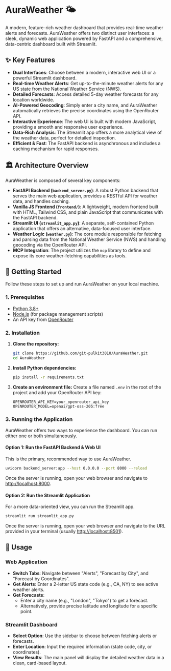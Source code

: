 # AuraWeather 🌤️

A modern, feature-rich weather dashboard that provides real-time weather alerts and forecasts. AuraWeather offers two distinct user interfaces: a sleek, dynamic web application powered by FastAPI and a comprehensive, data-centric dashboard built with Streamlit.

## ✨ Key Features

- **Dual Interfaces**: Choose between a modern, interactive web UI or a powerful Streamlit dashboard.
- **Real-time Weather Alerts**: Get up-to-the-minute weather alerts for any US state from the National Weather Service (NWS).
- **Detailed Forecasts**: Access detailed 5-day weather forecasts for any location worldwide.
- **AI-Powered Geocoding**: Simply enter a city name, and AuraWeather automatically retrieves the precise coordinates using the OpenRouter API.
- **Interactive Experience**: The web UI is built with modern JavaScript, providing a smooth and responsive user experience.
- **Data-Rich Analysis**: The Streamlit app offers a more analytical view of the weather data, perfect for detailed inspection.
- **Efficient & Fast**: The FastAPI backend is asynchronous and includes a caching mechanism for rapid responses.

## 🏛️ Architecture Overview

AuraWeather is composed of several key components:

- **FastAPI Backend (`backend_server.py`)**: A robust Python backend that serves the main web application, provides a RESTful API for weather data, and handles caching.
- **Vanilla JS Frontend (`frontend/`)**: A lightweight, modern frontend built with HTML, Tailwind CSS, and plain JavaScript that communicates with the FastAPI backend.
- **Streamlit UI (`streamlit_app.py`)**: A separate, self-contained Python application that offers an alternative, data-focused user interface.
- **Weather Logic (`weather.py`)**: The core module responsible for fetching and parsing data from the National Weather Service (NWS) and handling geocoding via the OpenRouter API.
- **MCP Integration**: The project utilizes the `mcp` library to define and expose its core weather-fetching capabilities as tools.

## 🚀 Getting Started

Follow these steps to set up and run AuraWeather on your local machine.

### 1. Prerequisites

- [Python 3.8+](https://www.python.org/downloads/)
- [Node.js](https://nodejs.org/) (for package management scripts)
- An API key from [OpenRouter](https://openrouter.ai/)

### 2. Installation

1.  **Clone the repository:**
    ```bash
    git clone https://github.com/git-pulkit3010/AuraWeather.git
    cd AuraWeather
    ```

2.  **Install Python dependencies:**
    ```bash
    pip install -r requirements.txt
    ```

3.  **Create an environment file:**
    Create a file named `.env` in the root of the project and add your OpenRouter API key:
    ```
    OPENROUTER_API_KEY=your_openrouter_api_key
    OPENROUTER_MODEL=openai/gpt-oss-20b:free
    ```

### 3. Running the Application

AuraWeather offers two ways to experience the dashboard. You can run either one or both simultaneously.

#### Option 1: Run the FastAPI Backend & Web UI

This is the primary, recommended way to use AuraWeather.

```bash
uvicorn backend_server:app --host 0.0.0.0 --port 8000 --reload
```

Once the server is running, open your web browser and navigate to [http://localhost:8000](http://localhost:8000).

#### Option 2: Run the Streamlit Application

For a more data-oriented view, you can run the Streamlit app.

```bash
streamlit run streamlit_app.py
```

Once the server is running, open your web browser and navigate to the URL provided in your terminal (usually [http://localhost:8501](http://localhost:8501)).

## 📖 Usage

### Web Application

-   **Switch Tabs**: Navigate between "Alerts", "Forecast by City", and "Forecast by Coordinates".
-   **Get Alerts**: Enter a 2-letter US state code (e.g., CA, NY) to see active weather alerts.
-   **Get Forecasts**:
    -   Enter a city name (e.g., "London", "Tokyo") to get a forecast.
    -   Alternatively, provide precise latitude and longitude for a specific point.

### Streamlit Dashboard

-   **Select Option**: Use the sidebar to choose between fetching alerts or forecasts.
-   **Enter Location**: Input the required information (state code, city, or coordinates).
-   **View Results**: The main panel will display the detailed weather data in a clean, card-based layout.
